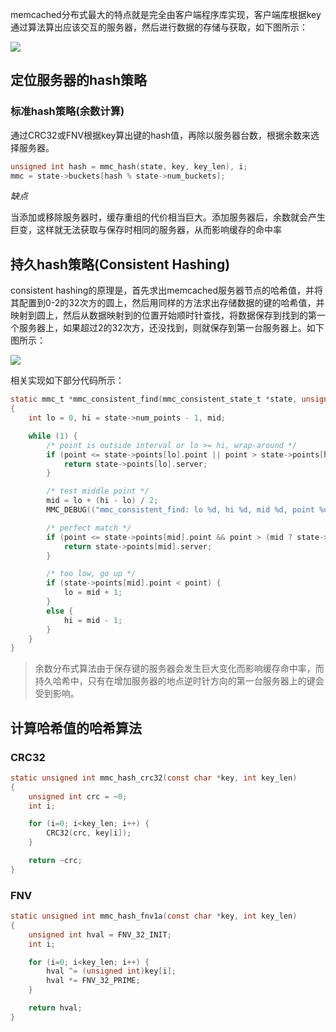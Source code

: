 memcached分布式最大的特点就是完全由客户端程序库实现，客户端库根据key通过算法算出应该交互的服务器，然后进行数据的存储与获取，如下图所示：

![](https://github.com/bingbo/blog/blob/master/images/standard_hash.jpg)

## 定位服务器的hash策略

### 标准hash策略(余数计算)

通过CRC32或FNV根据key算出键的hash值，再除以服务器台数，根据余数来选择服务器。

```c
unsigned int hash = mmc_hash(state, key, key_len), i;
mmc = state->buckets[hash % state->num_buckets];
```

_缺点_

当添加或移除服务器时，缓存重组的代价相当巨大。添加服务器后，余数就会产生巨变，这样就无法获取与保存时相同的服务器，从而影响缓存的命中率

## 持久hash策略(Consistent Hashing)

consistent hashing的原理是，首先求出memcached服务器节点的哈希值，并将其配置到0-2的32次方的圆上，然后用同样的方法求出存储数据的键的哈希值，并映射到圆上，然后从数据映射到的位置开始顺时针查找，将数据保存到找到的第一个服务器上，如果超过2的32次方，还没找到，则就保存到第一台服务器上。如下图所示：

![](https://github.com/bingbo/blog/blob/master/images/consistent_hash.png)

相关实现如下部分代码所示：

```c
static mmc_t *mmc_consistent_find(mmc_consistent_state_t *state, unsigned int point)
{
    int lo = 0, hi = state->num_points - 1, mid;

    while (1) {
        /* point is outside interval or lo >= hi, wrap-around */
        if (point <= state->points[lo].point || point > state->points[hi].point) {
            return state->points[lo].server;
        }

        /* test middle point */
        mid = lo + (hi - lo) / 2;
        MMC_DEBUG(("mmc_consistent_find: lo %d, hi %d, mid %d, point %u, midpoint %u", lo, hi, mid, point, state->points[mid].point));

        /* perfect match */
        if (point <= state->points[mid].point && point > (mid ? state->points[mid-1].point : 0)) {
            return state->points[mid].server;
        }

        /* too low, go up */
        if (state->points[mid].point < point) {
            lo = mid + 1;
        }
        else {
            hi = mid - 1;
        }
    }
}
```


> 余数分布式算法由于保存键的服务器会发生巨大变化而影响缓存命中率，而持久哈希中，只有在增加服务器的地点逆时针方向的第一台服务器上的键会受到影响。

## 计算哈希值的哈希算法

### CRC32

```c
static unsigned int mmc_hash_crc32(const char *key, int key_len) 
{
    unsigned int crc = ~0;
    int i;

    for (i=0; i<key_len; i++) {
        CRC32(crc, key[i]);
    }

    return ~crc;
}
```

### FNV

```c
static unsigned int mmc_hash_fnv1a(const char *key, int key_len) 
{
    unsigned int hval = FNV_32_INIT;
    int i;

    for (i=0; i<key_len; i++) {
        hval ^= (unsigned int)key[i];
        hval *= FNV_32_PRIME;
    }

    return hval;
}
```
